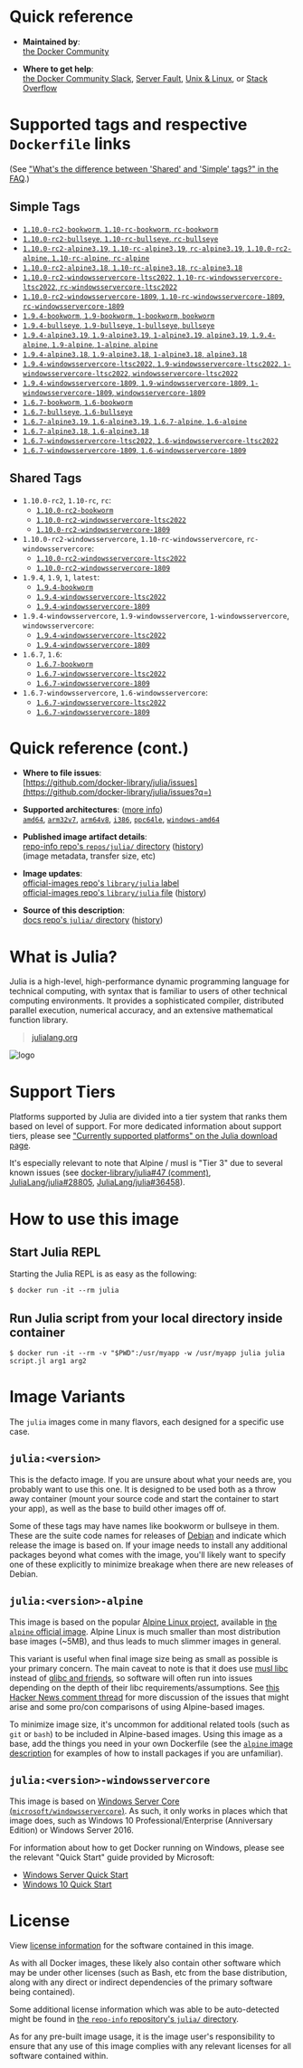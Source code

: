 <!--

********************************************************************************

WARNING:

    DO NOT EDIT "julia/README.md"

    IT IS AUTO-GENERATED

    (from the other files in "julia/" combined with a set of templates)

********************************************************************************

-->

# Quick reference

-	**Maintained by**:  
	[the Docker Community](https://github.com/docker-library/julia)

-	**Where to get help**:  
	[the Docker Community Slack](https://dockr.ly/comm-slack), [Server Fault](https://serverfault.com/help/on-topic), [Unix & Linux](https://unix.stackexchange.com/help/on-topic), or [Stack Overflow](https://stackoverflow.com/help/on-topic)

# Supported tags and respective `Dockerfile` links

(See ["What's the difference between 'Shared' and 'Simple' tags?" in the FAQ](https://github.com/docker-library/faq#whats-the-difference-between-shared-and-simple-tags).)

## Simple Tags

-	[`1.10.0-rc2-bookworm`, `1.10-rc-bookworm`, `rc-bookworm`](https://github.com/docker-library/julia/blob/8852e4c19fd19cdfe676e956ce3a53ca04278d8c/1.10-rc/bookworm/Dockerfile)
-	[`1.10.0-rc2-bullseye`, `1.10-rc-bullseye`, `rc-bullseye`](https://github.com/docker-library/julia/blob/8852e4c19fd19cdfe676e956ce3a53ca04278d8c/1.10-rc/bullseye/Dockerfile)
-	[`1.10.0-rc2-alpine3.19`, `1.10-rc-alpine3.19`, `rc-alpine3.19`, `1.10.0-rc2-alpine`, `1.10-rc-alpine`, `rc-alpine`](https://github.com/docker-library/julia/blob/8c02ddd7b55c85f022fcbc39f9791fbd95cdef2e/1.10-rc/alpine3.19/Dockerfile)
-	[`1.10.0-rc2-alpine3.18`, `1.10-rc-alpine3.18`, `rc-alpine3.18`](https://github.com/docker-library/julia/blob/8852e4c19fd19cdfe676e956ce3a53ca04278d8c/1.10-rc/alpine3.18/Dockerfile)
-	[`1.10.0-rc2-windowsservercore-ltsc2022`, `1.10-rc-windowsservercore-ltsc2022`, `rc-windowsservercore-ltsc2022`](https://github.com/docker-library/julia/blob/8852e4c19fd19cdfe676e956ce3a53ca04278d8c/1.10-rc/windows/windowsservercore-ltsc2022/Dockerfile)
-	[`1.10.0-rc2-windowsservercore-1809`, `1.10-rc-windowsservercore-1809`, `rc-windowsservercore-1809`](https://github.com/docker-library/julia/blob/8852e4c19fd19cdfe676e956ce3a53ca04278d8c/1.10-rc/windows/windowsservercore-1809/Dockerfile)
-	[`1.9.4-bookworm`, `1.9-bookworm`, `1-bookworm`, `bookworm`](https://github.com/docker-library/julia/blob/154363df0b038fb8a5e74bb97bbed3fb8faea7ca/1.9/bookworm/Dockerfile)
-	[`1.9.4-bullseye`, `1.9-bullseye`, `1-bullseye`, `bullseye`](https://github.com/docker-library/julia/blob/154363df0b038fb8a5e74bb97bbed3fb8faea7ca/1.9/bullseye/Dockerfile)
-	[`1.9.4-alpine3.19`, `1.9-alpine3.19`, `1-alpine3.19`, `alpine3.19`, `1.9.4-alpine`, `1.9-alpine`, `1-alpine`, `alpine`](https://github.com/docker-library/julia/blob/8c02ddd7b55c85f022fcbc39f9791fbd95cdef2e/1.9/alpine3.19/Dockerfile)
-	[`1.9.4-alpine3.18`, `1.9-alpine3.18`, `1-alpine3.18`, `alpine3.18`](https://github.com/docker-library/julia/blob/154363df0b038fb8a5e74bb97bbed3fb8faea7ca/1.9/alpine3.18/Dockerfile)
-	[`1.9.4-windowsservercore-ltsc2022`, `1.9-windowsservercore-ltsc2022`, `1-windowsservercore-ltsc2022`, `windowsservercore-ltsc2022`](https://github.com/docker-library/julia/blob/154363df0b038fb8a5e74bb97bbed3fb8faea7ca/1.9/windows/windowsservercore-ltsc2022/Dockerfile)
-	[`1.9.4-windowsservercore-1809`, `1.9-windowsservercore-1809`, `1-windowsservercore-1809`, `windowsservercore-1809`](https://github.com/docker-library/julia/blob/154363df0b038fb8a5e74bb97bbed3fb8faea7ca/1.9/windows/windowsservercore-1809/Dockerfile)
-	[`1.6.7-bookworm`, `1.6-bookworm`](https://github.com/docker-library/julia/blob/ff6d8f64752b64aff292e12162340e3707487f17/1.6/bookworm/Dockerfile)
-	[`1.6.7-bullseye`, `1.6-bullseye`](https://github.com/docker-library/julia/blob/ff6d8f64752b64aff292e12162340e3707487f17/1.6/bullseye/Dockerfile)
-	[`1.6.7-alpine3.19`, `1.6-alpine3.19`, `1.6.7-alpine`, `1.6-alpine`](https://github.com/docker-library/julia/blob/8c02ddd7b55c85f022fcbc39f9791fbd95cdef2e/1.6/alpine3.19/Dockerfile)
-	[`1.6.7-alpine3.18`, `1.6-alpine3.18`](https://github.com/docker-library/julia/blob/ff6d8f64752b64aff292e12162340e3707487f17/1.6/alpine3.18/Dockerfile)
-	[`1.6.7-windowsservercore-ltsc2022`, `1.6-windowsservercore-ltsc2022`](https://github.com/docker-library/julia/blob/e0d0364c90b544d2d6de097e324ff7cc538613e8/1.6/windows/windowsservercore-ltsc2022/Dockerfile)
-	[`1.6.7-windowsservercore-1809`, `1.6-windowsservercore-1809`](https://github.com/docker-library/julia/blob/e0d0364c90b544d2d6de097e324ff7cc538613e8/1.6/windows/windowsservercore-1809/Dockerfile)

## Shared Tags

-	`1.10.0-rc2`, `1.10-rc`, `rc`:
	-	[`1.10.0-rc2-bookworm`](https://github.com/docker-library/julia/blob/8852e4c19fd19cdfe676e956ce3a53ca04278d8c/1.10-rc/bookworm/Dockerfile)
	-	[`1.10.0-rc2-windowsservercore-ltsc2022`](https://github.com/docker-library/julia/blob/8852e4c19fd19cdfe676e956ce3a53ca04278d8c/1.10-rc/windows/windowsservercore-ltsc2022/Dockerfile)
	-	[`1.10.0-rc2-windowsservercore-1809`](https://github.com/docker-library/julia/blob/8852e4c19fd19cdfe676e956ce3a53ca04278d8c/1.10-rc/windows/windowsservercore-1809/Dockerfile)
-	`1.10.0-rc2-windowsservercore`, `1.10-rc-windowsservercore`, `rc-windowsservercore`:
	-	[`1.10.0-rc2-windowsservercore-ltsc2022`](https://github.com/docker-library/julia/blob/8852e4c19fd19cdfe676e956ce3a53ca04278d8c/1.10-rc/windows/windowsservercore-ltsc2022/Dockerfile)
	-	[`1.10.0-rc2-windowsservercore-1809`](https://github.com/docker-library/julia/blob/8852e4c19fd19cdfe676e956ce3a53ca04278d8c/1.10-rc/windows/windowsservercore-1809/Dockerfile)
-	`1.9.4`, `1.9`, `1`, `latest`:
	-	[`1.9.4-bookworm`](https://github.com/docker-library/julia/blob/154363df0b038fb8a5e74bb97bbed3fb8faea7ca/1.9/bookworm/Dockerfile)
	-	[`1.9.4-windowsservercore-ltsc2022`](https://github.com/docker-library/julia/blob/154363df0b038fb8a5e74bb97bbed3fb8faea7ca/1.9/windows/windowsservercore-ltsc2022/Dockerfile)
	-	[`1.9.4-windowsservercore-1809`](https://github.com/docker-library/julia/blob/154363df0b038fb8a5e74bb97bbed3fb8faea7ca/1.9/windows/windowsservercore-1809/Dockerfile)
-	`1.9.4-windowsservercore`, `1.9-windowsservercore`, `1-windowsservercore`, `windowsservercore`:
	-	[`1.9.4-windowsservercore-ltsc2022`](https://github.com/docker-library/julia/blob/154363df0b038fb8a5e74bb97bbed3fb8faea7ca/1.9/windows/windowsservercore-ltsc2022/Dockerfile)
	-	[`1.9.4-windowsservercore-1809`](https://github.com/docker-library/julia/blob/154363df0b038fb8a5e74bb97bbed3fb8faea7ca/1.9/windows/windowsservercore-1809/Dockerfile)
-	`1.6.7`, `1.6`:
	-	[`1.6.7-bookworm`](https://github.com/docker-library/julia/blob/ff6d8f64752b64aff292e12162340e3707487f17/1.6/bookworm/Dockerfile)
	-	[`1.6.7-windowsservercore-ltsc2022`](https://github.com/docker-library/julia/blob/e0d0364c90b544d2d6de097e324ff7cc538613e8/1.6/windows/windowsservercore-ltsc2022/Dockerfile)
	-	[`1.6.7-windowsservercore-1809`](https://github.com/docker-library/julia/blob/e0d0364c90b544d2d6de097e324ff7cc538613e8/1.6/windows/windowsservercore-1809/Dockerfile)
-	`1.6.7-windowsservercore`, `1.6-windowsservercore`:
	-	[`1.6.7-windowsservercore-ltsc2022`](https://github.com/docker-library/julia/blob/e0d0364c90b544d2d6de097e324ff7cc538613e8/1.6/windows/windowsservercore-ltsc2022/Dockerfile)
	-	[`1.6.7-windowsservercore-1809`](https://github.com/docker-library/julia/blob/e0d0364c90b544d2d6de097e324ff7cc538613e8/1.6/windows/windowsservercore-1809/Dockerfile)

# Quick reference (cont.)

-	**Where to file issues**:  
	[https://github.com/docker-library/julia/issues](https://github.com/docker-library/julia/issues?q=)

-	**Supported architectures**: ([more info](https://github.com/docker-library/official-images#architectures-other-than-amd64))  
	[`amd64`](https://hub.docker.com/r/amd64/julia/), [`arm32v7`](https://hub.docker.com/r/arm32v7/julia/), [`arm64v8`](https://hub.docker.com/r/arm64v8/julia/), [`i386`](https://hub.docker.com/r/i386/julia/), [`ppc64le`](https://hub.docker.com/r/ppc64le/julia/), [`windows-amd64`](https://hub.docker.com/r/winamd64/julia/)

-	**Published image artifact details**:  
	[repo-info repo's `repos/julia/` directory](https://github.com/docker-library/repo-info/blob/master/repos/julia) ([history](https://github.com/docker-library/repo-info/commits/master/repos/julia))  
	(image metadata, transfer size, etc)

-	**Image updates**:  
	[official-images repo's `library/julia` label](https://github.com/docker-library/official-images/issues?q=label%3Alibrary%2Fjulia)  
	[official-images repo's `library/julia` file](https://github.com/docker-library/official-images/blob/master/library/julia) ([history](https://github.com/docker-library/official-images/commits/master/library/julia))

-	**Source of this description**:  
	[docs repo's `julia/` directory](https://github.com/docker-library/docs/tree/master/julia) ([history](https://github.com/docker-library/docs/commits/master/julia))

# What is Julia?

Julia is a high-level, high-performance dynamic programming language for technical computing, with syntax that is familiar to users of other technical computing environments. It provides a sophisticated compiler, distributed parallel execution, numerical accuracy, and an extensive mathematical function library.

> [julialang.org](http://julialang.org/)

![logo](https://raw.githubusercontent.com/docker-library/docs/520519ad7db3ea9fd5d3590e836c839a0ffd6f19/julia/logo.png)

# Support Tiers

Platforms supported by Julia are divided into a tier system that ranks them based on level of support. For more dedicated information about support tiers, please see ["Currently supported platforms" on the Julia download page](https://julialang.org/downloads/#currently_supported_platforms).

It's especially relevant to note that Alpine / musl is "Tier 3" due to several known issues (see [docker-library/julia#47 (comment)](https://github.com/docker-library/julia/pull/47#issuecomment-652661869), [JuliaLang/julia#28805](https://github.com/JuliaLang/julia/issues/28805), [JuliaLang/julia#36458](https://github.com/JuliaLang/julia/issues/36458)).

# How to use this image

## Start Julia REPL

Starting the Julia REPL is as easy as the following:

```console
$ docker run -it --rm julia
```

## Run Julia script from your local directory inside container

```console
$ docker run -it --rm -v "$PWD":/usr/myapp -w /usr/myapp julia julia script.jl arg1 arg2
```

# Image Variants

The `julia` images come in many flavors, each designed for a specific use case.

## `julia:<version>`

This is the defacto image. If you are unsure about what your needs are, you probably want to use this one. It is designed to be used both as a throw away container (mount your source code and start the container to start your app), as well as the base to build other images off of.

Some of these tags may have names like bookworm or bullseye in them. These are the suite code names for releases of [Debian](https://wiki.debian.org/DebianReleases) and indicate which release the image is based on. If your image needs to install any additional packages beyond what comes with the image, you'll likely want to specify one of these explicitly to minimize breakage when there are new releases of Debian.

## `julia:<version>-alpine`

This image is based on the popular [Alpine Linux project](https://alpinelinux.org), available in [the `alpine` official image](https://hub.docker.com/_/alpine). Alpine Linux is much smaller than most distribution base images (~5MB), and thus leads to much slimmer images in general.

This variant is useful when final image size being as small as possible is your primary concern. The main caveat to note is that it does use [musl libc](https://musl.libc.org) instead of [glibc and friends](https://www.etalabs.net/compare_libcs.html), so software will often run into issues depending on the depth of their libc requirements/assumptions. See [this Hacker News comment thread](https://news.ycombinator.com/item?id=10782897) for more discussion of the issues that might arise and some pro/con comparisons of using Alpine-based images.

To minimize image size, it's uncommon for additional related tools (such as `git` or `bash`) to be included in Alpine-based images. Using this image as a base, add the things you need in your own Dockerfile (see the [`alpine` image description](https://hub.docker.com/_/alpine/) for examples of how to install packages if you are unfamiliar).

## `julia:<version>-windowsservercore`

This image is based on [Windows Server Core (`microsoft/windowsservercore`)](https://hub.docker.com/r/microsoft/windowsservercore/). As such, it only works in places which that image does, such as Windows 10 Professional/Enterprise (Anniversary Edition) or Windows Server 2016.

For information about how to get Docker running on Windows, please see the relevant "Quick Start" guide provided by Microsoft:

-	[Windows Server Quick Start](https://msdn.microsoft.com/en-us/virtualization/windowscontainers/quick_start/quick_start_windows_server)
-	[Windows 10 Quick Start](https://msdn.microsoft.com/en-us/virtualization/windowscontainers/quick_start/quick_start_windows_10)

# License

View [license information](http://julialang.org/) for the software contained in this image.

As with all Docker images, these likely also contain other software which may be under other licenses (such as Bash, etc from the base distribution, along with any direct or indirect dependencies of the primary software being contained).

Some additional license information which was able to be auto-detected might be found in [the `repo-info` repository's `julia/` directory](https://github.com/docker-library/repo-info/tree/master/repos/julia).

As for any pre-built image usage, it is the image user's responsibility to ensure that any use of this image complies with any relevant licenses for all software contained within.
